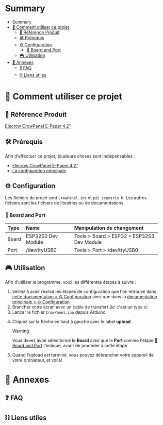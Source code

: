 # Summary

<!-- Put after theses lines, ctrl + shift + p and write "Markdown" and click to "Markdwon all ine one" extension -->
<!-- TOC -->
<!-- TOC END -->
- [Summary](#summary)
- [🤔 Comment utiliser ce projet](#-comment-utiliser-ce-projet)
  - [🪪 Référence Produit](#-référence-produit)
  - [🛠️ Prérequis](#️-prérequis)
  - [⚙️ Configuration](#️-configuration)
    - [🔌 Board and Port](#-board-and-port)
  - [🎮 Utilisation](#-utilisation)
- [📙 Annexes](#-annexes)
  - [❓ FAQ](#-faq)
  - [⛓️ Liens utiles](#️-liens-utiles)

# 🤔 Comment utiliser ce projet

## 🪪 Référence Produit

[Elecrow CrowPanel E-Paper 4.2"](https://www.berrybase.ch/fr/elecrow-crowpanel-e-paper-hmi-display-4.2-zoll-400x300-aufloesung-esp32-s3-spi-schwarz-weiss)

## 🛠️ Prérequis

Afin d'effectuer ce projet, plusieurs choses sont indispensables :

- [Elecrow CrowPanel E-Paper 4.2"](https://www.berrybase.ch/fr/elecrow-crowpanel-e-paper-hmi-display-4.2-zoll-400x300-aufloesung-esp32-s3-spi-schwarz-weiss)
- [La configuration principale](../README.md#️-configuration)

## ⚙️ Configuration

Les fichiers du projet sont `CrowPanel.ino` et `pic_scenario.h`. Les autres fichiers sont les fichiers de librairies ou de documentations.

### 🔌 Board and Port

| Type |  Name | Manipulation de changement |
| :-- | :-- | :-- |
| Board | ESP32S3 Dev Module | Tools > Board > ESP32 > ESP32S3 Dev Module |
| Port | /dev/ttyUSB0 | Tools > Port > /dev/ttyUSB0 |

## 🎮 Utilisation

Afin d'utiliser le programme, voici les différentes étapes à suivre :

1. Veillez à avoir réalisé les étapes de configuration que l'on retrouve dans [cette documentation > ⚙️ Configuration](#️-configuration) ainsi que dans la [documentation principale > ⚙️ Configuration](../README.md#-Configuration)
2. Brancher votre écran avec un cable de transfert (ici c'est un type c)
3. Lancer le fichier `CrowPanel.ino` depuis Arduino
<!-- 4. Si vous avez bien séléctionné le **Board** ainsi que le **Port** comme l'étape [🔌 Board and Port](#-board-and-port) le suggère, alors cliquez sur la flèche en haut à gauche avec le label **upload** -->
4. Cliquez sur la flèche en haut à gauche avec le label **upload**
   > [!WARNING]
   > Vous devez avoir séléctionné le **Board** ainsi que le **Port** comme l'étape [🔌 Board and Port](#-board-and-port) l'indique, avant de procéder à cette étape
5. Quand l'upload est terminé, vous pouvez débrancher votre appareil de votre ordniateur, et voilà!


# 📙 Annexes

## ❓ FAQ

## ⛓️ Liens utiles